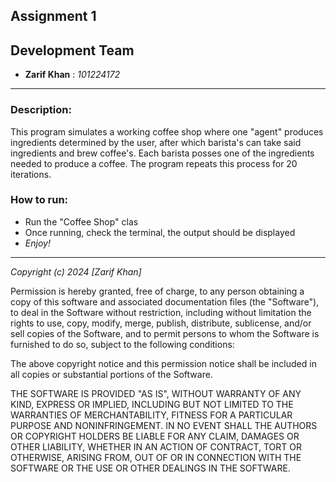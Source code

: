 Assignment 1
-------------------------------------------------------------------
## Development Team 
- __Zarif Khan__ : _101224172_
-------------------------------------------------------------------
### Description:
This program simulates a working coffee shop where one "agent" produces ingredients determined by the user,
after which barista's can take said ingredients and brew coffee's. Each barista posses one of the ingredients needed
to produce a coffee. The program repeats this process for 20 iterations.

### How to run:
- Run the "Coffee Shop" clas
- Once running, check the terminal, the output should be displayed
- _Enjoy!_

---------------------------------------------------------------------


_Copyright (c) 2024 [Zarif Khan]_

Permission is hereby granted, free of charge, to any person obtaining a copy
of this software and associated documentation files (the "Software"), to deal
in the Software without restriction, including without limitation the rights
to use, copy, modify, merge, publish, distribute, sublicense, and/or sell
copies of the Software, and to permit persons to whom the Software is
furnished to do so, subject to the following conditions:

The above copyright notice and this permission notice shall be included in all
copies or substantial portions of the Software.

THE SOFTWARE IS PROVIDED "AS IS", WITHOUT WARRANTY OF ANY KIND, EXPRESS OR
IMPLIED, INCLUDING BUT NOT LIMITED TO THE WARRANTIES OF MERCHANTABILITY,
FITNESS FOR A PARTICULAR PURPOSE AND NONINFRINGEMENT. IN NO EVENT SHALL THE
AUTHORS OR COPYRIGHT HOLDERS BE LIABLE FOR ANY CLAIM, DAMAGES OR OTHER
LIABILITY, WHETHER IN AN ACTION OF CONTRACT, TORT OR OTHERWISE, ARISING FROM,
OUT OF OR IN CONNECTION WITH THE SOFTWARE OR THE USE OR OTHER DEALINGS IN THE
SOFTWARE.






